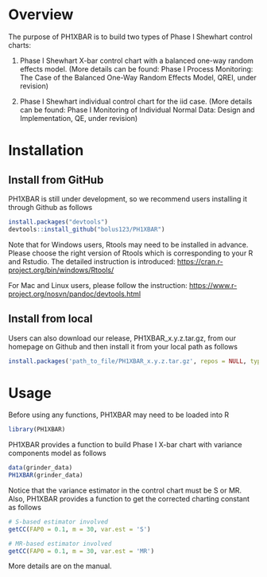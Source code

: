 # Overview
The purpose of PH1XBAR is to build two types of Phase I Shewhart control charts:  
1. Phase I Shewhart X-bar control chart with a balanced one-way random effects model. 
(More details can be found: Phase I Process Monitoring: The Case of the Balanced One-Way Random Effects Model, QREI, under revision)  

2. Phase I Shewhart individual control chart for the iid case. 
(More details can be found: Phase I Monitoring of Individual Normal Data: Design and Implementation, QE, under revision)

# Installation

## Install from GitHub

PH1XBAR is still under development, so we recommend users installing it through Github as follows

``` r
install.packages("devtools")
devtools::install_github("bolus123/PH1XBAR")
```

Note that for Windows users,  Rtools may need to be installed in advance.  Please choose the right version of Rtools which is corresponding to your R and Rstudio.  The detailed instruction is introduced: https://cran.r-project.org/bin/windows/Rtools/

For Mac and Linux users, please follow the instruction: https://www.r-project.org/nosvn/pandoc/devtools.html

## Install from local

Users can also download our release, PH1XBAR_x.y.z.tar.gz, from our homepage on Github and then install it from your local path as follows
``` r
install.packages('path_to_file/PH1XBAR_x.y.z.tar.gz', repos = NULL, type="source")
```


# Usage

Before using any functions, PH1XBAR may need to be loaded into R

``` r
library(PH1XBAR)
```

PH1XBAR provides a function to build Phase I X-bar chart with variance components model as follows

``` r
data(grinder_data)
PH1XBAR(grinder_data)
```

Notice that the variance estimator in the control chart must be S or MR. Also, PH1XBAR provides a function to get the corrected charting constant as follows

``` r
# S-based estimator involved
getCC(FAP0 = 0.1, m = 30, var.est = 'S')

# MR-based estimator involved
getCC(FAP0 = 0.1, m = 30, var.est = 'MR')
```

More details are on the manual.
